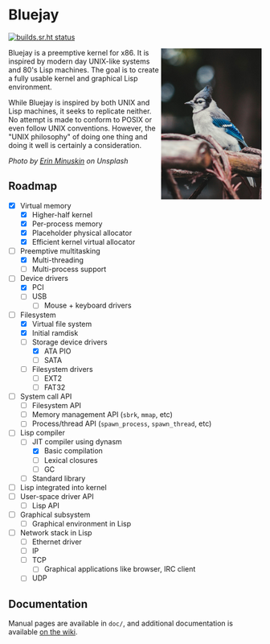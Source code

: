 # Bluejay

[![builds.sr.ht status](https://builds.sr.ht/~swisschili/bluejay/commits/.build.yml.svg)](https://builds.sr.ht/~swisschili/bluejay/commits/.build.yml?)

<img src="share/branding/bluejay-unsplash.jpg" align="right" width="200">

Bluejay is a preemptive kernel for x86. It is inspired by modern day
UNIX-like systems and 80's Lisp machines. The goal is to create a
fully usable kernel and graphical Lisp environment.

While Bluejay is inspired by both UNIX and Lisp machines, it seeks to
replicate neither. No attempt is made to conform to POSIX or even
follow UNIX conventions. However, the "UNIX philosophy" of doing one
thing and doing it well is certainly a consideration.

*Photo by [Erin Minuskin](https://unsplash.com/@erinw) on Unsplash*

## Roadmap

- [x] Virtual memory
  - [x] Higher-half kernel
  - [x] Per-process memory 
  - [x] Placeholder physical allocator
  - [x] Efficient kernel virtual allocator
- [ ] Preemptive multitasking
  - [x] Multi-threading
  - [ ] Multi-process support
- [ ] Device drivers
  - [x] PCI
  - [ ] USB
    - [ ] Mouse + keyboard drivers
- [ ] Filesystem
  - [x] Virtual file system
  - [x] Initial ramdisk
  - [ ] Storage device drivers
    - [x] ATA PIO
    - [ ] SATA
  - [ ] Filesystem drivers
    - [ ] EXT2
    - [ ] FAT32
- [ ] System call API
  - [ ] Filesystem API
  - [ ] Memory management API (`sbrk`, `mmap`, etc)
  - [ ] Process/thread API (`spawn_process`, `spawn_thread`, etc)
- [ ] Lisp compiler
  - [ ] JIT compiler using dynasm
    - [x] Basic compilation
    - [ ] Lexical closures
    - [ ] GC
  - [ ] Standard library
- [ ] Lisp integrated into kernel
- [ ] User-space driver API
  - [ ] Lisp API
- [ ] Graphical subsystem
  - [ ] Graphical environment in Lisp
- [ ] Network stack in Lisp
  - [ ] Ethernet driver
  - [ ] IP
  - [ ] TCP
    - [ ] Graphical applications like browser, IRC client
  - [ ] UDP

## Documentation

Manual pages are available in `doc/`, and additional documentation is
available [on the wiki](https://wiki.swisschili.sh/Bluejay).
